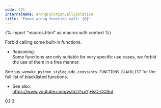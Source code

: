 ```yaml
---
code: 421
internalName: WrongFunctionCallViolation
title: 'Found wrong function call: {0}'
---
```


{% import "macros.html" as macros with context %}

Forbid calling some built-in functions.

  - Reasoning:  
    Some functions are only suitable for very specific use cases, we
    forbid the use of them in a free manner.

See :py`~wemake_python_styleguide.constants.FUNCTIONS_BLACKLIST` for the
full list of blacklisted functions.

  - See also:  
    <https://www.youtube.com/watch?v=YjHsOrOOSuI>

<div class="versionadded">

0.1.0

</div>